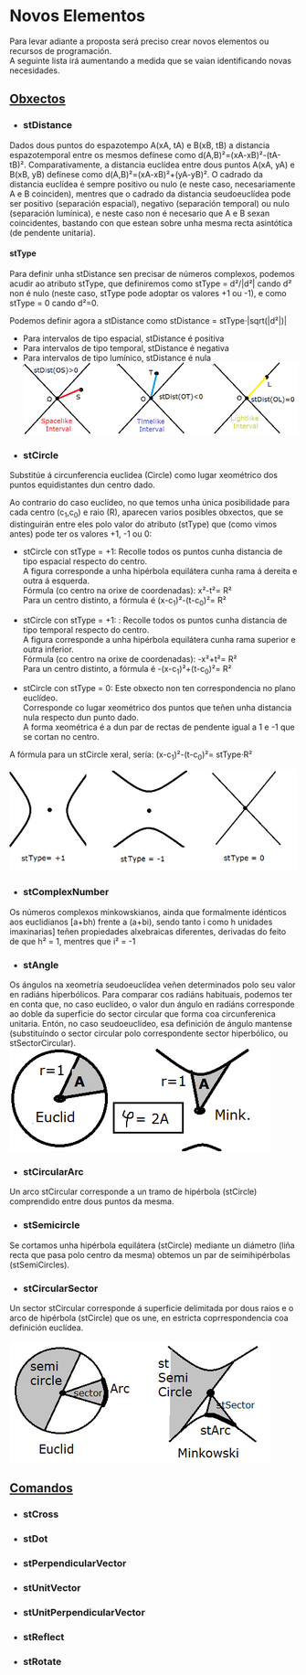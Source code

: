 # Novos Elementos
Para levar adiante a proposta será preciso crear novos elementos ou recursos de programación. <br>
A seguinte lista irá aumentando a medida que se vaian identificando novas necesidades.

## [Obxectos](../documents/GeoGebra/Objects.md)
*  ###  stDistance
Dados dous puntos do espazotempo  A(xA, tA) e B(xB, tB) a distancia espazotemporal entre os mesmos defínese como d(A,B)²=(xA-xB)²-(tA-tB)². Comparativamente, a distancia euclídea entre dous puntos A(xA, yA) e B(xB, yB) defínese como d(A,B)²=(xA-xB)²+(yA-yB)². O cadrado da distancia euclídea é sempre positivo ou nulo (e neste caso, necesariamente A e B coinciden), mentres que o cadrado da distancia seudoeuclídea pode ser positivo (separación espacial), negativo (separación temporal) ou nulo (separación lumínica), e neste caso non é necesario que A e B sexan coincidentes, bastando con que estean sobre unha mesma recta asintótica (de pendente unitaria).
#### stType
Para definir unha stDistance sen precisar de números complexos, podemos acudir ao atributo stType, que definiremos como stType = d²/|d²| cando d² non é nulo (neste caso, stType pode adoptar os valores +1 ou -1), e como stType = 0 cando d²=0.

Podemos definir agora a stDistance como stDistance = stType·|sqrt(|d²|)|
* Para intervalos de tipo espacial, stDistance é positiva
* Para intervalos de tipo temporal, stDistance é negativa
* Para intervalos de tipo lumínico, stDistance é nula
![stDistances](https://github.com/probaxeoxebra/probaMinkoski/blob/master/Interese/Images/stDistance.png "Spatial Distance (stType = +1), Timelike Distance (stType = -1) and Lightlike Distance (stType = 0)")
*  ###  stCircle <br>
Substitúe á circunferencia euclidea (Circle) como lugar xeométrico dos puntos equidistantes dun centro dado.

Ao contrario do caso euclídeo, no que temos unha única posibilidade para cada centro (c<sub>1</sub>,c<sub>0</sub>)  e raio (R), aparecen varios posibles obxectos, que se distinguirán entre eles polo valor do atributo (stType) que (como vimos antes)  pode ter os valores +1, -1 ou 0:
* stCircle con stType = +1: 
   Recolle todos os puntos cunha distancia de tipo espacial respecto do centro. <br>
   A figura corresponde a unha hipérbola equilátera cunha rama á dereita e outra á esquerda.<br>
Fórmula (co centro na orixe de coordenadas): x²-t²= R² <br>
      Para un centro distinto, a fórmula é  (x-c<sub>1</sub>)²-(t-c<sub>0</sub>)²= R²
      
* stCircle con stType = +1: : 
   Recolle todos os puntos cunha distancia de tipo temporal respecto do centro. <br>
   A figura corresponde a unha hipérbola equilátera cunha rama superior e outra inferior.<br>
Fórmula (co centro na orixe de coordenadas): -x²+t²= R² <br>
Para un centro distinto, a fórmula é  -(x-c<sub>1</sub>)²+(t-c<sub>0</sub>)²= R²
* stCircle con stType = 0: 
 Este obxecto non ten correspondencia no plano euclídeo. <br> 
Corresponde co lugar xeométrico dos puntos que teñen unha distancia nula respecto dun punto dado.<br>
A forma xeométrica é a dun par de rectas de pendente igual a 1 e -1 que se cortan no centro.

A fórmula para un stCircle xeral, sería: (x-c<sub>1</sub>)²-(t-c<sub>0</sub>)²= stType·R²

![stCircles_stType](https://github.com/probaxeoxebra/probaMinkoski/blob/master/Interese/Images/stCircles_stType.png "stCircles with different stType")

*  ###  stComplexNumber
Os números complexos minkowskianos, ainda que formalmente idénticos aos euclidianos [a+bh) frente a (a+bi), sendo tanto i como h unidades imaxinarias]  teñen propiedades alxebraicas diferentes, derivadas do feito de que h² = 1, mentres que i² = -1

*  ###  stAngle
Os ángulos na xeometría seudoeuclídea veñen determinados polo seu valor en radiáns hiperbólicos. Para comparar cos radiáns habituais, podemos ter en conta que, no caso euclídeo, o valor dun ángulo en radiáns corresponde ao doble da superficie do sector circular que forma coa circunferenica unitaria. Entón, no caso seudoeuclídeo, esa definición de ángulo mantense (substituíndo o sector circular polo correspondente sector hiperbólico, ou stSectorCircular).
![Angle_Eucl_Mink](https://github.com/probaxeoxebra/probaMinkoski/blob/master/Interese/Images/Angle_Eucl_Mink.png "Left:Euclidean Angle, Right stAngle (Minkowskian. In both cases: Double of sector area (A)")
*  ###  stCircularArc
Un arco stCircular corresponde a un tramo de hipérbola (stCircle) comprendido entre dous puntos da mesma.

*  ###  stSemicircle
Se cortamos unha hipérbola equilátera (stCircle) mediante un diámetro (liña recta que pasa polo centro da mesma) obtemos un par de seimihipérbolas (stSemiCircles).

*  ###  stCircularSector
Un sector stCircular corresponde á superficie delimitada por dous raios e o arco de hipérbola (stCircle) que os une, en estricta coprrespondencia coa definición euclídea.

![stCircleElements](https://github.com/probaxeoxebra/probaMinkoski/blob/master/Interese/Images/CircleElements.png "Left: Euclidean Circle Elements, Right: Minkowskian stCircle Elements")


## [Comandos](../documents/GeoGebra/Commands.md)
*  ###  stCross
*  ###  stDot
*  ###  stPerpendicularVector
*  ###  stUnitVector
*  ###  stUnitPerpendicularVector
*  ###  stReflect
*  ###  stRotate
